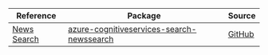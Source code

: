 | Reference | Package | Source |
|---|---|---|
|[News Search](cognitiveservices-search-newssearch-readme.md)|[azure-cognitiveservices-search-newssearch](https://pypi.org/project/azure-cognitiveservices-search-newssearch)|[GitHub](https://github.com/Azure/azure-sdk-for-python/blob/main/sdk/cognitiveservices/azure-cognitiveservices-search-newssearch)|
